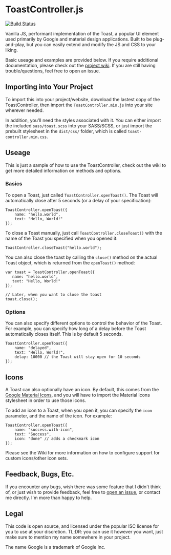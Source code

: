 # ToastController.js

[![Build Status](https://travis-ci.org/aeolingamenfel/toast-controller.svg?branch=master)](https://travis-ci.org/aeolingamenfel/toast-controller)

Vanilla JS, performant implementation of the Toast, a popular UI element used primarily by
Google and material design applications. Built to be plug-and-play, but you can
easily extend and modify the JS and CSS to your liking. 

Basic useage and examples are provided below. If you require additional
documentation, please check out the
[project wiki](https://github.com/aeolingamenfel/toast-controller/wiki). If you
are still having trouble/questions, feel free to open an issue. 

## Importing into Your Project

To import this into your project/website, download the lastest copy of the
ToastController, then import the `ToastController.min.js` into your site
wherever needed. 

In addition, you'll need the styles associated with it. You can either import
the included `sass/toast.scss` into your SASS/SCSS, or just import the prebuilt
stylesheet in the `dist/css/` folder, which is called `toast-controller.min.css`. 

## Useage

This is just a sample of how to use the ToastController, check out the wiki to
get more detailed information on methods and options. 

### Basics

To open a Toast, just called `ToastController.openToast()`. The Toast will
automatically close after 5 seconds (or a delay of your specification):

```
ToastController.openToast({
    name: "hello.world",
    text: "Hello, World!" 
});
```

To close a Toast manually, just call `ToastController.closeToast()` with the
name of the Toast you specified when you opened it:

```
ToastController.closeToast("hello.world");
```

You can also close the toast by calling the `close()` method on the actual Toast
object, which is returned from the `openToast()` method:

```
var toast = ToastController.openToast({
   name: "hello.world",
   text: "Hello, World!"
});

// Later, when you want to close the toast
toast.close();
```

### Options

You can also specify different options to control the behavior of the Toast. 
For example, you can specify how long of a delay before the Toast
automatically closes itself. This is by default 5 seconds.

```
ToastController.openToast({
    name: "delayed",
    text: "Hello, World!",
    delay: 10000 // the Toast will stay open for 10 seconds
});
```

## Icons

A Toast can also optionally have an icon. By default, this comes from the
[Google Material Icons](https://material.io/icons/), and you will have to
import the Material Icons stylesheet in order to use those icons.

To add an icon to a Toast, when you open it, you can specify the `icon`
parameter, and the name of the icon. For example:

```
ToastController.openToast({
    name: "success.with-icon",
    text: "Success",
    icon: "done" // adds a checkmark icon
});
```

Please see the Wiki for more information on how to configure support for
custom icons/other icon sets.

## Feedback, Bugs, Etc.

If you encounter any bugs, wish there was some feature that I didn't think 
of, or just wish to provide feedback, feel free to
[open an issue](https://github.com/aeolingamenfel/toast-controller/issues),
or contact me directly. I'm more than happy to help.

## Legal

This code is open source, and licensed under the popular ISC license for you
to use at your discretion. TL;DR: you can use it however you want, just make
sure to mention my name somewhere in your project. 

The name Google is a trademark of Google Inc. 
